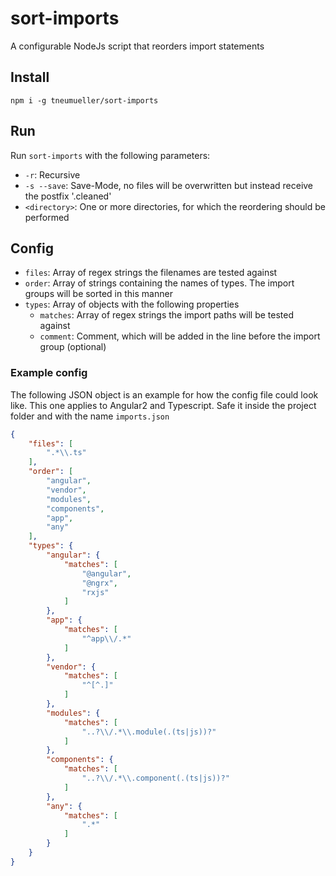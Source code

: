 # sort-imports
A configurable NodeJs script that reorders import statements

## Install
`npm i -g tneumueller/sort-imports`

## Run
Run `sort-imports` with the following parameters:
- `-r`: Recursive
- `-s --save`: Save-Mode, no files will be overwritten but instead receive the postfix '.cleaned'
- `<directory>`: One or more directories, for which the reordering should be performed

## Config

- `files`: Array of regex strings the filenames are tested against
- `order`: Array of strings containing the names of types. The import groups will be sorted in this manner
- `types`: Array of objects with the following properties
  - `matches`: Array of regex strings the import paths will be tested against
  - `comment`: Comment, which will be added in the line before the import group (optional)

### Example config
The following JSON object is an example for how the config file could look like. This one applies to Angular2 and Typescript.  Safe it inside the project folder and with the name `imports.json`

```json
{
    "files": [
        ".*\\.ts"
    ],
    "order": [
        "angular",
        "vendor",
        "modules",
        "components",
        "app",
        "any"
    ],
    "types": {
        "angular": {
            "matches": [
                "@angular",
                "@ngrx",
                "rxjs"
            ]
        },
        "app": {
            "matches": [
                "^app\\/.*"
            ]
        },
        "vendor": {
            "matches": [
                "^[^.]"
            ]
        },
        "modules": {
            "matches": [
                "..?\\/.*\\.module(.(ts|js))?"
            ]
        },
        "components": {
            "matches": [
                "..?\\/.*\\.component(.(ts|js))?"
            ]
        },
        "any": {
            "matches": [
                ".*"
            ]
        }
    }
}

```
